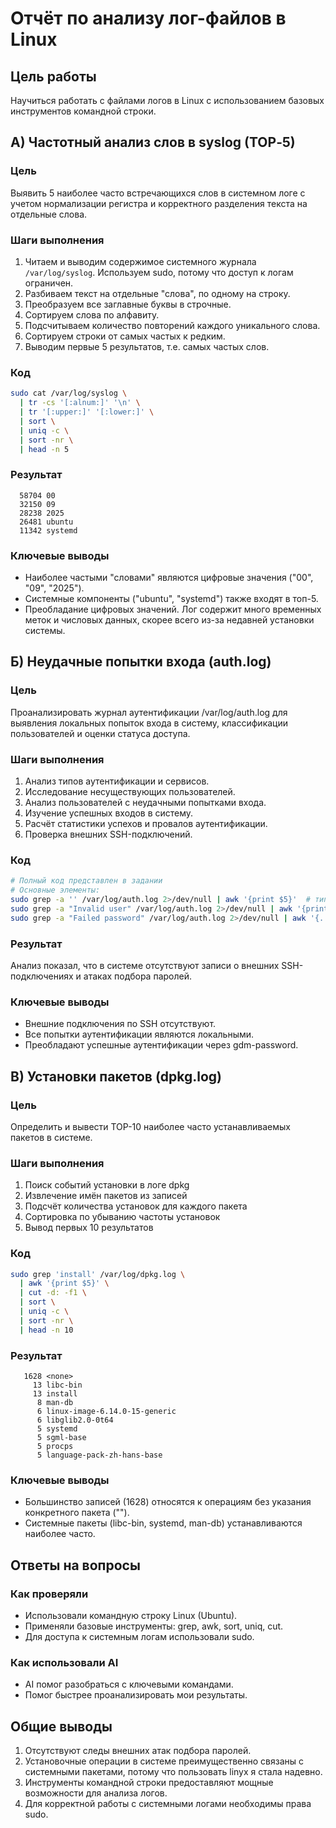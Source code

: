 # Отчёт по анализу лог-файлов в Linux

## Цель работы
Научиться работать с файлами логов в Linux с использованием базовых инструментов командной строки.


## А) Частотный анализ слов в syslog (TOP‑5)

### Цель
Выявить 5 наиболее часто встречающихся слов в системном логе с учетом нормализации регистра и корректного разделения текста на отдельные слова.

### Шаги выполнения
1. Читаем и выводим содержимое системного журнала `/var/log/syslog`. Используем sudо, потому что доступ к логам ограничен.
2. Разбиваем текст на отдельные "слова", по одному на строку.
3. Преобразуем все заглавные буквы в строчные.
4. Сортируем слова по алфавиту.
5. Подсчитываем количество повторений каждого уникального слова.
6. Сортируем строки от самых частых к редким.
7. Выводим первые 5 результатов, т.е. самых частых слов.

### Код
```bash
sudo cat /var/log/syslog \
  | tr -cs '[:alnum:]' '\n' \
  | tr '[:upper:]' '[:lower:]' \
  | sort \
  | uniq -c \
  | sort -nr \
  | head -n 5
```

### Результат
```
  58704 00
  32150 09
  28238 2025
  26481 ubuntu
  11342 systemd
```

### Ключевые выводы
- Наиболее частыми "словами" являются цифровые значения ("00", "09", "2025").
- Системные компоненты ("ubuntu", "systemd") также входят в топ-5.
- Преобладание цифровых значений. Лог содержит много временных меток и числовых данных, скорее всего из-за недавней установки системы.

## Б) Неудачные попытки входа (auth.log)

### Цель
Проанализировать журнал аутентификации /var/log/auth.log для выявления локальных попыток входа в систему, классификации пользователей и оценки статуса доступа.

### Шаги выполнения
1. Анализ типов аутентификации и сервисов.
2. Исследование несуществующих пользователей.
3. Анализ пользователей с неудачными попытками входа.
4. Изучение успешных входов в систему.
5. Расчёт статистики успехов и провалов аутентификации.
6. Проверка внешних SSH-подключений.

### Код
```bash
# Полный код представлен в задании
# Основные элементы:
sudo grep -a '' /var/log/auth.log 2>/dev/null | awk '{print $5}'  # типы аутентификации
sudo grep -a "Invalid user" /var/log/auth.log 2>/dev/null | awk '{print $8}'  # несуществующие пользователи
sudo grep -a "Failed password" /var/log/auth.log 2>/dev/null | awk '{...}'  # неудачные попытки
```

### Результат
Анализ показал, что в системе отсутствуют записи о внешних SSH-подключениях и атаках подбора паролей. 

### Ключевые выводы
- Внешние подключения по SSH отсутствуют.
- Все попытки аутентификации являются локальными.
- Преобладают успешные аутентификации через gdm-password.

## В) Установки пакетов (dpkg.log)

### Цель
Определить и вывести TOP-10 наиболее часто устанавливаемых пакетов в системе.

### Шаги выполнения
1. Поиск событий установки в логе dpkg
2. Извлечение имён пакетов из записей
3. Подсчёт количества установок для каждого пакета
4. Сортировка по убыванию частоты установок
5. Вывод первых 10 результатов

### Код
```bash
sudo grep 'install' /var/log/dpkg.log \
  | awk '{print $5}' \
  | cut -d: -f1 \
  | sort \
  | uniq -c \
  | sort -nr \
  | head -n 10
```

### Результат
```
   1628 <none>
     13 libc-bin
     13 install
      8 man-db
      6 linux-image-6.14.0-15-generic
      6 libglib2.0-0t64
      5 systemd
      5 sgml-base
      5 procps
      5 language-pack-zh-hans-base
```

### Ключевые выводы
- Большинство записей (1628) относятся к операциям без указания конкретного пакета ("<none>").
- Системные пакеты (libc-bin, systemd, man-db) устанавливаются наиболее часто.

## Ответы на вопросы

### Как проверяли
- Использовали командную строку Linux (Ubuntu).
- Применяли базовые инструменты: grep, awk, sort, uniq, cut.
- Для доступа к системным логам использовали sudo.

### Как использовали AI
- AI помог разобраться с ключевыми командами.
- Помог быстрее проанализировать мои результаты.

## Общие выводы
1. Отсутствуют следы внешних атак подбора паролей.
2. Установочные операции в системе преимущественно связаны с системными пакетами, потому что пользовать linyx я стала надевно.
3. Инструменты командной строки предоставляют мощные возможности для анализа логов.
4. Для корректной работы с системными логами необходимы права sudo.
